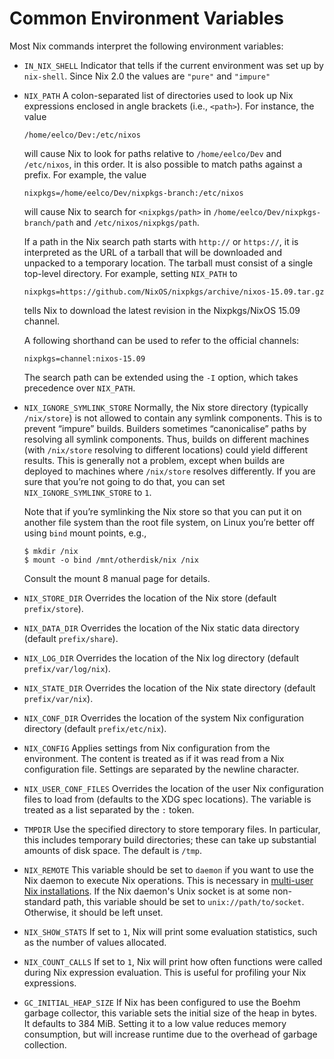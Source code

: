 # Common Environment Variables

Most Nix commands interpret the following environment variables:

  - `IN_NIX_SHELL`
    Indicator that tells if the current environment was set up by
    `nix-shell`. Since Nix 2.0 the values are `"pure"` and `"impure"`

  - `NIX_PATH`
    A colon-separated list of directories used to look up Nix
    expressions enclosed in angle brackets (i.e., `<path>`). For
    instance, the value

        /home/eelco/Dev:/etc/nixos

    will cause Nix to look for paths relative to `/home/eelco/Dev` and
    `/etc/nixos`, in this order. It is also possible to match paths
    against a prefix. For example, the value

        nixpkgs=/home/eelco/Dev/nixpkgs-branch:/etc/nixos

    will cause Nix to search for `<nixpkgs/path>` in
    `/home/eelco/Dev/nixpkgs-branch/path` and `/etc/nixos/nixpkgs/path`.

    If a path in the Nix search path starts with `http://` or
    `https://`, it is interpreted as the URL of a tarball that will be
    downloaded and unpacked to a temporary location. The tarball must
    consist of a single top-level directory. For example, setting
    `NIX_PATH` to

        nixpkgs=https://github.com/NixOS/nixpkgs/archive/nixos-15.09.tar.gz

    tells Nix to download the latest revision in the Nixpkgs/NixOS 15.09
    channel.

    A following shorthand can be used to refer to the official channels:

        nixpkgs=channel:nixos-15.09

    The search path can be extended using the `-I` option, which takes
    precedence over `NIX_PATH`.

  - `NIX_IGNORE_SYMLINK_STORE`
    Normally, the Nix store directory (typically `/nix/store`) is not
    allowed to contain any symlink components. This is to prevent
    “impure” builds. Builders sometimes “canonicalise” paths by
    resolving all symlink components. Thus, builds on different machines
    (with `/nix/store` resolving to different locations) could yield
    different results. This is generally not a problem, except when
    builds are deployed to machines where `/nix/store` resolves
    differently. If you are sure that you’re not going to do that, you
    can set `NIX_IGNORE_SYMLINK_STORE` to `1`.

    Note that if you’re symlinking the Nix store so that you can put it
    on another file system than the root file system, on Linux you’re
    better off using `bind` mount points, e.g.,

    ```console
    $ mkdir /nix
    $ mount -o bind /mnt/otherdisk/nix /nix
    ```

    Consult the mount 8 manual page for details.

  - `NIX_STORE_DIR`
    Overrides the location of the Nix store (default `prefix/store`).

  - `NIX_DATA_DIR`
    Overrides the location of the Nix static data directory (default
    `prefix/share`).

  - `NIX_LOG_DIR`
    Overrides the location of the Nix log directory (default
    `prefix/var/log/nix`).

  - `NIX_STATE_DIR`
    Overrides the location of the Nix state directory (default
    `prefix/var/nix`).

  - `NIX_CONF_DIR`
    Overrides the location of the system Nix configuration directory
    (default `prefix/etc/nix`).

  - `NIX_CONFIG`
    Applies settings from Nix configuration from the environment.
    The content is treated as if it was read from a Nix configuration file.
    Settings are separated by the newline character.

  - `NIX_USER_CONF_FILES`
    Overrides the location of the user Nix configuration files to load
    from (defaults to the XDG spec locations). The variable is treated
    as a list separated by the `:` token.

  - `TMPDIR`
    Use the specified directory to store temporary files. In particular,
    this includes temporary build directories; these can take up
    substantial amounts of disk space. The default is `/tmp`.

  - `NIX_REMOTE`
    This variable should be set to `daemon` if you want to use the Nix
    daemon to execute Nix operations. This is necessary in [multi-user
    Nix installations](../installation/multi-user.md). If the Nix
    daemon's Unix socket is at some non-standard path, this variable
    should be set to `unix://path/to/socket`. Otherwise, it should be
    left unset.

  - `NIX_SHOW_STATS`
    If set to `1`, Nix will print some evaluation statistics, such as
    the number of values allocated.

  - `NIX_COUNT_CALLS`
    If set to `1`, Nix will print how often functions were called during
    Nix expression evaluation. This is useful for profiling your Nix
    expressions.

  - `GC_INITIAL_HEAP_SIZE`
    If Nix has been configured to use the Boehm garbage collector, this
    variable sets the initial size of the heap in bytes. It defaults to
    384 MiB. Setting it to a low value reduces memory consumption, but
    will increase runtime due to the overhead of garbage collection.
